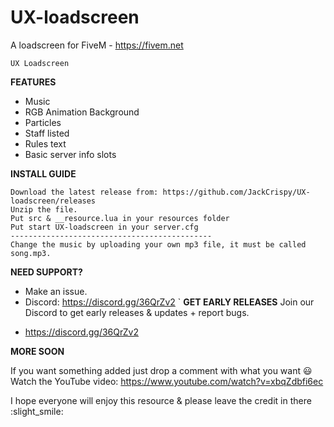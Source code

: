 # UX-loadscreen
A loadscreen for FiveM - https://fivem.net

```
UX Loadscreen
```
**FEATURES**

* Music
* RGB Animation Background
* Particles
* Staff listed
* Rules text
* Basic server info slots

**INSTALL GUIDE**
```
Download the latest release from: https://github.com/JackCrispy/UX-loadscreen/releases
Unzip the file.
Put src & __resource.lua in your resources folder
Put start UX-loadscreen in your server.cfg
---------------------------------------------
Change the music by uploading your own mp3 file, it must be called song.mp3.
```

**NEED SUPPORT?**
* Make an issue.
* Discord: https://discord.gg/36QrZv2
`
**GET EARLY RELEASES**
Join our Discord to get early releases & updates + report bugs.
- https://discord.gg/36QrZv2

**MORE SOON**

If you want something added just drop a comment with what you want :smiley:
Watch the YouTube video: https://www.youtube.com/watch?v=xbqZdbfi6ec


I hope everyone will enjoy this resource & please leave the credit in there :slight_smile: 
